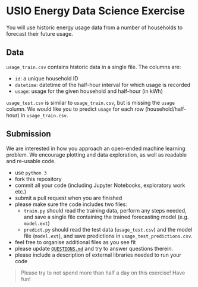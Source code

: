# USIO Energy Data Science Exercise
You will use historic energy usage data from a number of households to forecast their future
usage.

## Data
`usage_train.csv` contains historic data in a single file.
The columns are:
- `id`: a unique household ID
- `datetime`: datetime of the half-hour interval for which usage is recorded
- `usage`: usage for the given household and half-hour (in kWh)

`usage_test.csv` is similar to `usage_train.csv`, but is missing the `usage` column.
We would like you to predict `usage` for each row (household/half-hour) in `usage_train.csv`.

## Submission
We are interested in how you approach an open-ended machine learning problem.
We encourage plotting and data exploration, as well as readable and re-usable code.

- use `python 3`
- fork this repository
- commit all your code (including Jupyter Notebooks, exploratory work etc.)
- submit a pull request when you are finished
- please make sure the code includes two files:
  * `train.py` should read the training data, perform any steps needed,
    and save a single file containing the trained forecasting model (e.g. `model.ext`)
  * `predict.py` should read the test data (`usage_test.csv`) and the model file (`model.ext`),
    and save predictions in `usage_test_predictions.csv`.
- feel free to organise additional files as you see fit
- please update [`QUESTIONS.md`](QUESTIONS.md) and try to answer questions therein.
- please include a description of external libraries needed to run your code

> Please try to not spend more than half a day on this exercise! Have fun!
